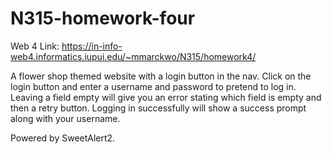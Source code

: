 # N315-homework-four

Web 4 Link: https://in-info-web4.informatics.iupui.edu/~mmarckwo/N315/homework4/

A flower shop themed website with a login button in the nav. Click on the login button and enter a username and password to pretend to log in. Leaving a field empty will give you an error stating which field is empty and then a retry button. Logging in successfully will show a success prompt along with your username.

Powered by SweetAlert2.
